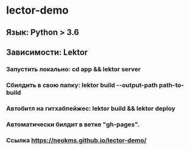 # lector-demo
## Язык: Python > 3.6
## Зависимости: Lektor
### Запустить локально: cd app && lektor server
### Сбилдить в свою папку: lektor build --output-path path-to-build
### Автобитл на гитхабпейжес: lektor build && lektor deploy
### Автоматически билдит в ветке "gh-pages".
### Ссылка https://neokms.github.io/lector-demo/
